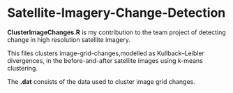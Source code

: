 # Satellite-Imagery-Change-Detection

**ClusterImageChanges.R** is my contribution to the team project of detecting change in high resolution satellite imagery.

This files clusters image-grid-changes,modelled as Kullback–Leibler divergences, in the before-and-after satellite images using k-means clustering.

The **.dat** consists of the data used to cluster image grid changes.
